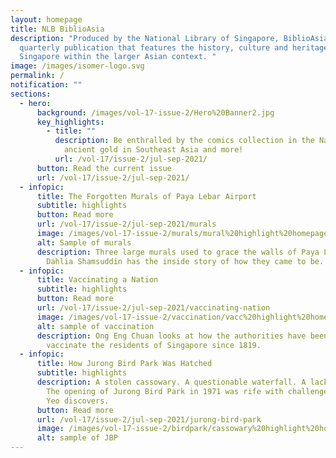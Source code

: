 ```yaml
---
layout: homepage
title: NLB BiblioAsia
description: "Produced by the National Library of Singapore, BiblioAsia is a
  quarterly publication that features the history, culture and heritage of
  Singapore within the larger Asian context. "
image: /images/isomer-logo.svg
permalink: /
notification: ""
sections:
  - hero:
      background: /images/vol-17-issue-2/Hero%20Banner2.jpg
      key_highlights:
        - title: ""
          description: Be enthralled by the comics collection in the National Library,
            ancient gold in Southeast Asia and more!
          url: /vol-17/issue-2/jul-sep-2021/
      button: Read the current issue
      url: /vol-17/issue-2/jul-sep-2021/
  - infopic:
      title: The Forgotten Murals of Paya Lebar Airport
      subtitle: highlights
      button: Read more
      url: /vol-17/issue-2/jul-sep-2021/murals
      image: /images/vol-17-issue-2/murals/mural%20highlight%20homepage%20520x320.jpg
      alt: Sample of murals
      description: Three large murals used to grace the walls of Paya Lebar Airport.
        Dahlia Shamsuddin has the inside story of how they came to be.
  - infopic:
      title: Vaccinating a Nation
      subtitle: highlights
      button: Read more
      url: /vol-17/issue-2/jul-sep-2021/vaccinating-nation
      image: /images/vol-17-issue-2/vaccination/vacc%20highlight%20homepage%20520x320.jpg
      alt: sample of vaccination
      description: Ong Eng Chuan looks at how the authorities have been trying to
        vaccinate the residents of Singapore since 1819.
  - infopic:
      title: How Jurong Bird Park Was Hatched
      subtitle: highlights
      description: A stolen cassowary. A questionable waterfall. A lack of falconers.
        The opening of Jurong Bird Park in 1971 was rife with challenges, as Zoe
        Yeo discovers.
      button: Read more
      url: /vol-17/issue-2/jul-sep-2021/jurong-bird-park
      image: /images/vol-17-issue-2/birdpark/cassowary%20highlight%20homepage%20520x320.jpg
      alt: sample of JBP
---
```

